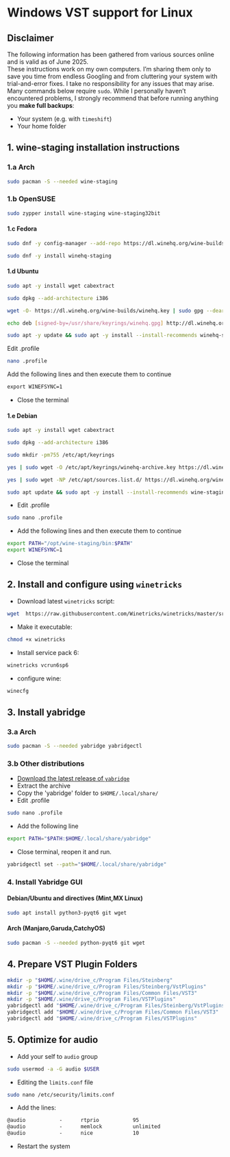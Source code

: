 # Windows VST support for Linux

## **Disclaimer**  

The following information has been gathered from various sources online and is valid as of June 2025.  
These instructions work on my own computers.
I’m sharing them only to save you time from endless Googling and from cluttering your system with trial-and-error fixes.
I take no responsibility for any issues that may arise. Many commands below require `sudo`. While I personally haven’t encountered problems, I strongly recommend that before running anything you **make full backups**:

- Your system (e.g. with `timeshift`)
- Your home folder

## 1. wine-staging installation instructions

### 1.a Arch

```sh
sudo pacman -S --needed wine-staging
```

### 1.b OpenSUSE

```sh
sudo zypper install wine-staging wine-staging32bit
```

#### 1.c Fedora

```sh
sudo dnf -y config-manager --add-repo https://dl.winehq.org/wine-builds/fedora/$(rpm -E %fedora)/winehq.repo
```

```sh
sudo dnf -y install winehq-staging
```

#### 1.d Ubuntu

```sh
sudo apt -y install wget cabextract
```

```sh
sudo dpkg --add-architecture i386
```

```sh
wget -O- https://dl.winehq.org/wine-builds/winehq.key | sudo gpg --dearmor | sudo tee /usr/share/keyrings/winehq.gpg
```

```sh
echo deb [signed-by=/usr/share/keyrings/winehq.gpg] http://dl.winehq.org/wine-builds/ubuntu/ $(lsb_release -cs) main | sudo tee /etc/apt/sources.list.d/winehq.list
```

```sh
sudo apt -y update && sudo apt -y install --install-recommends winehq-staging
```

Edit .profile

```sh
nano .profile
```

Add the following lines and then execute them to continue

```txt
export WINEFSYNC=1
```

- Close the terminal

#### 1.e Debian

```sh
sudo apt -y install wget cabextract
```

```sh
sudo dpkg --add-architecture i386
```

```sh
sudo mkdir -pm755 /etc/apt/keyrings
```

```sh
yes | sudo wget -O /etc/apt/keyrings/winehq-archive.key https://dl.winehq.org/wine-builds/winehq.key
```

```sh
yes | sudo wget -NP /etc/apt/sources.list.d/ https://dl.winehq.org/wine-builds/debian/dists/$(lsb_release -cs)/winehq-$CODENAME.sources
```

```sh
sudo apt update && sudo apt -y install --install-recommends wine-staging
```

- Edit .profile

```sh
sudo nano .profile
```

- Add the following lines and then execute them to continue

```sh
export PATH="/opt/wine-staging/bin:$PATH"
export WINEFSYNC=1
```

- Close the terminal

## 2. Install and configure using `winetricks`

- Download latest `winetricks` script:

```sh
wget  https://raw.githubusercontent.com/Winetricks/winetricks/master/src/winetricks
```

- Make it executable:

```sh
chmod +x winetricks
```

- Install service pack 6:

```sh
winetricks vcrun6sp6
```

- configure wine:

```sh
winecfg
```

## 3. Install yabridge

### 3.a Arch

```sh
sudo pacman -S --needed yabridge yabridgectl
```

### 3.b Other distributions

- [Download the latest release of `yabridge`](https://github.com/robbert-vdh/yabridge/releases)
- Extract the archive
- Copy the 'yabridge' folder to `$HOME/.local/share/`
- Edit .profile

```sh
sudo nano .profile
```

- Add the following line

```sh
export PATH="$PATH:$HOME/.local/share/yabridge"
```

- Close terminal, reopen it and run.

```sh
yabridgectl set --path="$HOME/.local/share/yabridge"
```

### 4. Install Yabridge GUI

#### Debian/Ubuntu and directives (Mint,MX Linux)

```sh
sudo apt install python3-pyqt6 git wget

```

#### Arch (Manjaro,Garuda,CatchyOS)

```sh
sudo pacman -S --needed python-pyqt6 git wget
```

## 4. Prepare VST Plugin Folders

```sh
mkdir -p "$HOME/.wine/drive_c/Program Files/Steinberg"
mkdir -p "$HOME/.wine/drive_c/Program Files/Steinberg/VstPlugins"
mkdir -p "$HOME/.wine/drive_c/Program Files/Common Files/VST3"
mkdir -p "$HOME/.wine/drive_c/Program Files/VSTPlugins"
yabridgectl add "$HOME/.wine/drive_c/Program Files/Steinberg/VstPlugins"
yabridgectl add "$HOME/.wine/drive_c/Program Files/Common Files/VST3"
yabridgectl add "$HOME/.wine/drive_c/Program Files/VSTPlugins"
```

## 5. Optimize for audio

- Add your self to `audio` group

```sh
sudo usermod -a -G audio $USER
```

- Editing the `limits.conf` file

```sh
sudo nano /etc/security/limits.conf
```

- Add the lines:

```txt
@audio           -      rtprio           95
@audio           -      memlock          unlimited
@audio           -      nice             10
```

- Restart the system
